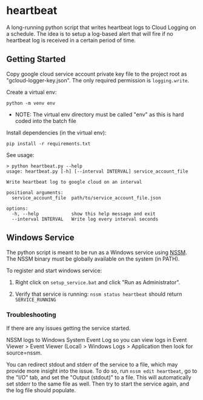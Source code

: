 # heartbeat

A long-running python script that writes heartbeat logs to Cloud Logging on a schedule. The idea is to setup a log-based alert that will fire if no heartbeat log is received in a certain period of time.

## Getting Started

Copy google cloud service account private key file to the project root as "gcloud-logger-key.json". The only required permission is `logging.write`.

Create a virtual env:

```
python -m venv env
```

* NOTE: The virtual env directory must be called "env" as this is hard coded into the batch file

Install dependencies (in the virtual env):

```
pip install -r requirements.txt
```

See usage:

```
> python heartbeat.py --help
usage: heartbeat.py [-h] [--interval INTERVAL] service_account_file

Write heartbeat log to google cloud on an interval

positional arguments:
  service_account_file  path/to/service_account_file.json

options:
  -h, --help            show this help message and exit
  --interval INTERVAL   Write log every interval seconds
```

## Windows Service

The python script is meant to be run as a Windows service using [NSSM](https://nssm.cc). The NSSM binary must be globally available on the system (in PATH).

To register and start windows service:

1. Right click on `setup_service.bat` and click "Run as Administrator".

2. Verify that service is running: `nssm status heartbeat` should return `SERVICE_RUNNING`

### Troubleshooting

If there are any issues getting the service started.

NSSM logs to Windows System Event Log so you can view logs in Event Viewer > Event Viewer (Local) > Windows Logs > Application then look for source=nssm.

You can redirect stdout and stderr of the service to a file, which may provide more insight into the issue. To do so, run `nssm edit heartbeat`, go to the "I/O" tab, and set the "Output (stdout)" to a file. This will automatically set stderr to the same file as well. Then try to start the service again, and the log file should populate.
